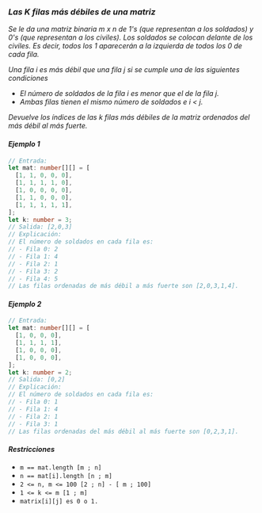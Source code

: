 ### _Las K filas más débiles de una matriz_

_Se le da una matriz binaria m x n de 1's (que representan a los soldados) y 0's (que representan a los civiles). Los soldados se colocan delante de los civiles. Es decir, todos los 1 aparecerán a la izquierda de todos los 0 de cada fila._

_Una fila i es más débil que una fila j si se cumple una de las siguientes condiciones_

- _El número de soldados de la fila i es menor que el de la fila j._
- _Ambas filas tienen el mismo número de soldados e i < j._

_Devuelve los índices de las k filas más débiles de la matriz ordenados del más débil al más fuerte._

#### _Ejemplo 1_

```typescript
// Entrada:
let mat: number[][] = [
  [1, 1, 0, 0, 0],
  [1, 1, 1, 1, 0],
  [1, 0, 0, 0, 0],
  [1, 1, 0, 0, 0],
  [1, 1, 1, 1, 1],
];
let k: number = 3;
// Salida: [2,0,3]
// Explicación:
// El número de soldados en cada fila es:
// - Fila 0: 2
// - Fila 1: 4
// - Fila 2: 1
// - Fila 3: 2
// - Fila 4: 5
// Las filas ordenadas de más débil a más fuerte son [2,0,3,1,4].
```

#### _Ejemplo 2_

```typescript
// Entrada:
let mat: number[][] = [
  [1, 0, 0, 0],
  [1, 1, 1, 1],
  [1, 0, 0, 0],
  [1, 0, 0, 0],
];
let k: number = 2;
// Salida: [0,2]
// Explicación:
// El número de soldados en cada fila es:
// - Fila 0: 1
// - Fila 1: 4
// - Fila 2: 1
// - Fila 3: 1
// Las filas ordenadas del más débil al más fuerte son [0,2,3,1].
```

#### _Restricciones_

- `m == mat.length [m ; n]`
- `n == mat[i].length [n ; m]`
- `2 <= n, m <= 100 [2 ; n] - [ m ; 100] `
- `1 <= k <= m [1 ; m] `
- `matrix[i][j] es 0 o 1.`
